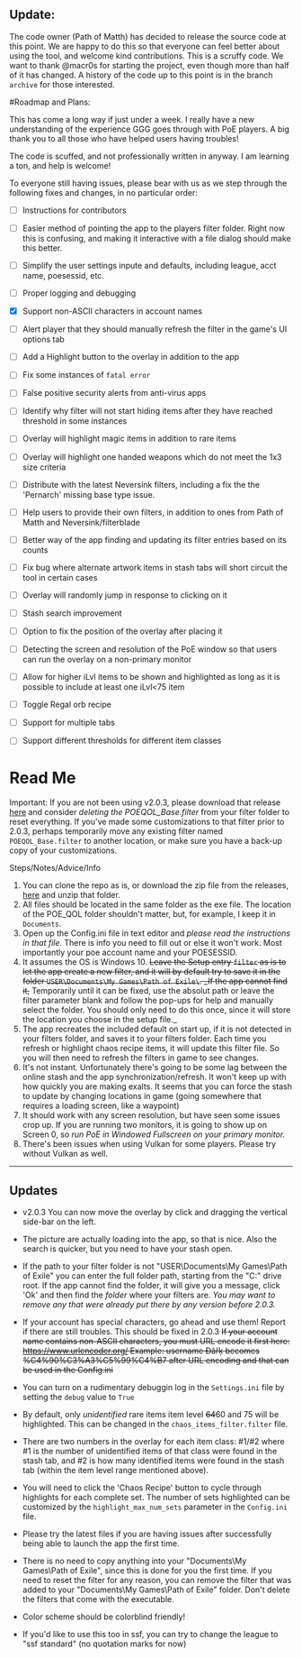 ## Update:
The code owner (Path of Matth) has decided to release the source code at this point. We are happy to do this so that everyone can feel better about using the tool, and welcome kind contributions. This is a scruffy code. We want to thank @macr0s for starting the project, even though more than half of it has changed. A history of the code up to this point is in the branch `archive` for those interested.

#Roadmap and Plans:

This has come a long way if just under a week. I really have a new understanding of the experience GGG goes through with PoE players. A big thank you to all those who have helped users having troubles! 

The code is scuffed, and not professionally written in anyway. I am learning a ton, and help is welcome!

To everyone still having issues, please bear with us as we step through the following fixes and changes, in no particular order:

- [ ] Instructions for contributors

- [ ] Easier method of pointing the app to the players filter folder. Right now this is confusing, and making it interactive with a file dialog should make this better.

- [ ] Simplify the user settings inpute and defaults, including league, acct name, poesessid, etc.

- [ ] Proper logging and debugging

- [x] Support non-ASCII characters in account names

- [ ] Alert player that they should manually refresh the filter in the game's UI options tab

- [ ] Add a Highlight button to the overlay in addition to the app

- [ ] Fix some instances of `fatal error`

- [ ] False positive security alerts from anti-virus apps

- [ ] Identify why filter will not start hiding items after they have reached threshold in some instances

- [ ] Overlay will highlight magic items in addition to rare items

- [ ] Overlay will highlight one handed weapons which do not meet the 1x3 size criteria

- [ ] Distribute with the latest Neversink filters, including a fix the the 'Pernarch' missing base type issue.

- [ ] Help users to provide their own filters, in addition to ones from Path of Matth and Neversink/filterblade

- [ ] Better way of the app finding and updating its filter entries based on its counts

- [ ] Fix bug where alternate artwork items in stash tabs will short circuit the tool in certain cases

- [ ] Overlay will randomly jump in response to clicking on it

- [ ] Stash search improvement

- [ ] Option to fix the position of the overlay after placing it

- [ ] Detecting the screen and resolution of the PoE window so that users can run the overlay on a non-primary monitor

- [ ] Allow for higher iLvl items to be shown and highlighted as long as it is possible to include at least one iLvl<75 item

- [ ] Toggle Regal orb recipe

- [ ] Support for multiple tabs

- [ ] Support different thresholds for different item classes



# Read Me

Important: If you are not been using v2.0.3, please download that release [here](https://github.com/notablackbear/poe_qolV2/releases/tag/V2.0.3) and consider *deleting the POEQOL_Base.filter* from your filter folder to reset everything. If you've made some customizations to that filter prior to 2.0.3, perhaps temporarily move any existing filter named `POEQOL_Base.filter` to another location, or make sure you have a back-up copy of your customizations.

Steps/Notes/Advice/Info
1) You can clone the repo as is, or download the zip file from the releases, [here](https://github.com/notablackbear/poe_qolV2/releases/tag/V2.0.3) and unzip that folder.
2) All files should be located in the same folder as the exe file. The location of the POE_QOL folder shouldn't matter, but, for example, I keep it in `Documents`.
3) Open up the Config.ini file in text editor and *please read the instructions in that file*. There is info you need to fill out or else it won't work. Most importantly your poe account name and your POESESSID.
4) It assumes the OS is Windows 10. ~~Leave the Setup entry `filter` as is to let the app create a new filter, and it will by default try to save it in the folder `USER\Documents\My Games\Path of Exile\`. _If the app cannot find it,~~ Temporarily until it can be fixed, use the absolut path or leave the filter parameter blank and follow the pop-ups for help and manually select the folder. You should only need to do this once, since it will store the location you choose in the setup file._
5) The app recreates the included default on start up, if it is not detected in your filters folder, and saves it to your filters folder. Each time you refresh or highlight chaos recipe items, it will update this filter file. So you will then need to refresh the filters in game to see changes.
6) It's not instant. Unfortunately there's going to be some lag between the online stash and the app synchronization/refresh. It won't keep up with how quickly you are making exalts. It seems that you can force the stash to update by changing locations in game (going somewhere that requires a loading screen, like a waypoint)
7) It should work with any screen resolution, but have seen some issues crop up. If you are running two monitors, it is going to show up on Screen 0, so _run PoE in Windowed Fullscreen on your primary monitor._
8) There's been issues when using Vulkan for some players. Please try without Vulkan as well.


----

Updates
-----

* v2.0.3 You can now move the overlay by click and dragging the vertical side-bar on the left.

* The picture are actually loading into the app, so that is nice. Also the search is quicker, but you need to have your stash open.

* If the path to your filter folder is not "USER\Documents\My Games\Path of Exile" you can enter the full folder path, starting from the "C:\" drive root. If the app cannot find the folder, it will give you a message, click 'Ok' and then find the _folder_ where your filters are. *You may want to remove any that were already put there by any version before 2.0.3.*

* If your account has special characters, go ahead and use them! Report if there are still troubles. This should be fixed in 2.0.3 ~~If your account name contains non-ASCII characters, you must URL encode it first here: https://www.urlencoder.org/ Example: username Đãřķ becomes %C4%90%C3%A3%C5%99%C4%B7 after URL encoding and that can be used in the Config.ini~~ 

* You can turn on a rudimentary debuggin log in the `Settings.ini` file by setting the `debug` value to `True`

* By default, only *unidentified* rare items item level ~~64~~60 and 75 will be highlighted. This can be changed in the `chaos_items_filter.filter` file.

* There are two numbers in the overlay for each item class: #1/#2 where #1 is the number of unidentified items of that class were found in the stash tab, and #2 is how many identified items were found in the stash tab (within the item level range mentioned above).

* You will need to click the 'Chaos Recipe' button to cycle through highlights for each complete set. The number of sets highlighted can be customized by the `highlight_max_num_sets` parameter in the `Config.ini` file.

* Please try the latest files if you are having issues after successfully being able to launch the app the first time.

* There is no need to copy anything into your "Documents\My Games\Path of Exile\", since this is done for you the first time. If you need to reset the filter for any reason, you can remove the filter that was added to your "Documents\My Games\Path of Exile\" folder. Don't delete the filters that come with the executable.

* Color scheme should be colorblind friendly!

* If you'd like to use this too in ssf, you can try to change the league to "ssf standard" (no quotation marks for now)
